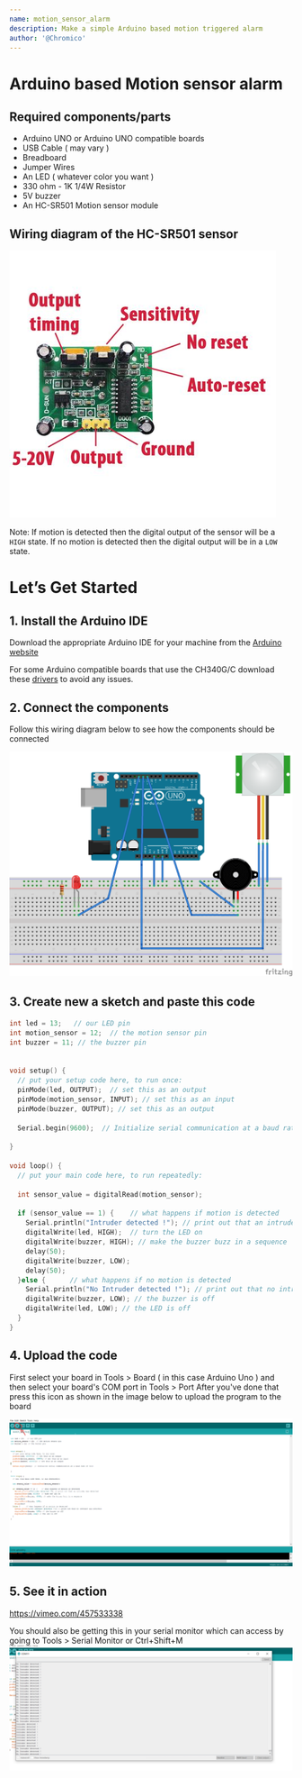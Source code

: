 ```yaml
---
name: motion_sensor_alarm
description: Make a simple Arduino based motion triggered alarm
author: '@Chromico'
---
```


# Arduino based Motion sensor alarm


## Required components/parts

- Arduino UNO or Arduino UNO compatible boards
- USB Cable ( may vary )
- Breadboard
- Jumper Wires
- An LED ( whatever color you want )
- 330 ohm - 1K  1/4W Resistor
- 5V buzzer
- An HC-SR501 Motion sensor module

## Wiring diagram of the HC-SR501 sensor
![](images/wiring-sensor.jpg)

Note: If motion is detected then the digital output of the sensor will be a `HIGH` state. If no motion is detected then the digital output will be in a `LOW` state.

# Let’s Get Started

## 1. Install the Arduino IDE


Download the appropriate Arduino IDE for your machine from the [Arduino website](https://www.arduino.cc/en/Main/Software)

For some Arduino compatible boards that use the CH340G/C download these [drivers](http://www.wch.cn/downloads/CH341SER_EXE.html) to avoid any issues. 

## 2. Connect the components

Follow this wiring diagram below to see how the components should be connected

![](images/wiring-diagram.png)


## 3. Create new a sketch and paste this code 

```cpp
int led = 13;   // our LED pin
int motion_sensor = 12;  // the motion sensor pin
int buzzer = 11; // the buzzer pin


void setup() {
  // put your setup code here, to run once:
  pinMode(led, OUTPUT);  // set this as an output 
  pinMode(motion_sensor, INPUT); // set this as an input
  pinMode(buzzer, OUTPUT); // set this as an output 

  Serial.begin(9600);  // Initialize serial communication at a baud rate of 9600

}

void loop() {
  // put your main code here, to run repeatedly:

  int sensor_value = digitalRead(motion_sensor);

  if (sensor_value == 1) {    // what happens if motion is detected
    Serial.println("Intruder detected !"); // print out that an intruder was detected
    digitalWrite(led, HIGH);  // turn the LED on
    digitalWrite(buzzer, HIGH); // make the buzzer buzz in a sequence
    delay(50);
    digitalWrite(buzzer, LOW);
    delay(50);
  }else {      // what happens if no motion is detected
    Serial.println("No Intruder detected !"); // print out that no intruder was detected
    digitalWrite(buzzer, LOW); // the buzzer is off
    digitalWrite(led, LOW); // the LED is off
  }
}
```

## 4. Upload the code



First select your board in Tools > Board ( in this case Arduino Uno ) and then select your board's COM port in Tools > Port
After you've done that press this icon as shown in the image below to upload the program to the board

![](images/hw2.png)


## 5. See it in action

https://vimeo.com/457533338

You should also be getting this in your serial monitor which can access by going to Tools > Serial Monitor or Ctrl+Shift+M
![](images/hw1.PNG)


